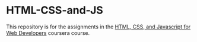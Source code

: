 # HTML-CSS-and-JS

This repository is for the assignments in the [HTML, CSS, and Javascript for Web Developers](https://www.coursera.org/learn/html-css-javascript-for-web-developers) coursera course.
